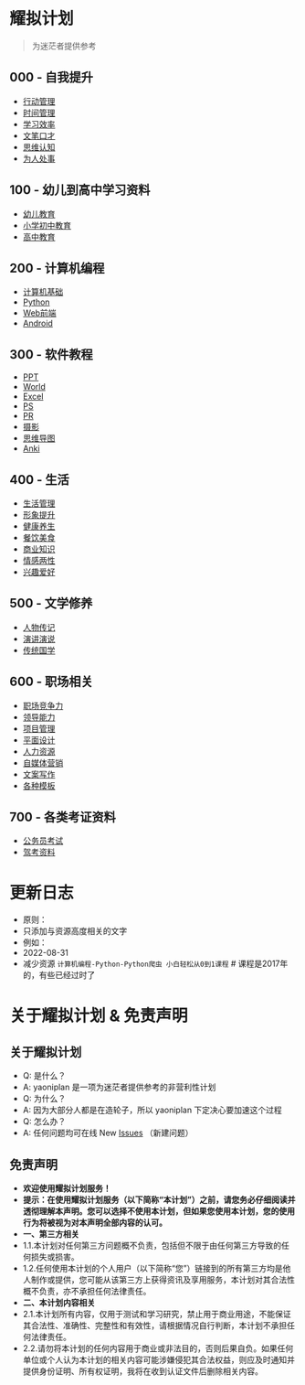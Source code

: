 # 耀拟计划  
>为迷茫者提供参考
## 000 - 自我提升
- [行动管理](https://www.aliyundrive.com/s/keRVra9mtad "行动管理")
- [时间管理](https://www.aliyundrive.com/s/1nNrmzRwHJQ "时间管理")
- [学习效率](https://www.aliyundrive.com/s/6vgBZbNuE7B "学习效率")
- [文笔口才](https://www.aliyundrive.com/s/mVzUeFPvynk "文笔口才")
- [思维认知](https://www.aliyundrive.com/s/i6Ljb7UBpfj "思维认知")
- [为人处事](https://www.aliyundrive.com/s/kqnPnRzRe87 "为人处事")
## 100 - 幼儿到高中学习资料
- [幼儿教育](https://www.aliyundrive.com/s/oAsnmMRy5Wr "幼儿教育")
- [小学初中教育](https://www.aliyundrive.com/s/ouqWtmdtRyK "小学初中教育")
- [高中教育](https://www.aliyundrive.com/s/a9UyTthzaRS "高中教育")
## 200 - 计算机编程
- [计算机基础](https://www.aliyundrive.com/s/k7BcpiMbpgQ "计算机基础")
- [Python](https://www.aliyundrive.com/s/XmEsDZd9HoT "Python")
- [Web前端](https://www.aliyundrive.com/s/WwaxvMHe4Bh "Web前端")
- [Android](https://www.aliyundrive.com/s/h8L4uCjQCgM "Android")
## 300 - 软件教程
- [PPT](https://www.aliyundrive.com/s/gS47adUV8do "PPT")
- [World](https://www.aliyundrive.com/s/tDquMiTfYah "World")
- [Excel](https://www.aliyundrive.com/s/AHKhn3jKyj9 "Excel")
- [PS](https://www.aliyundrive.com/s/QJ24Zzd593T "PS")
- [PR](https://www.aliyundrive.com/s/69Uz6AP8bib "PR")
- [摄影](https://www.aliyundrive.com/s/ZsDyJejTf6q "摄影")
- [思维导图](https://www.aliyundrive.com/s/nGYJMkFcvb4 "思维导图")
- [Anki](https://www.aliyundrive.com/s/VzoUTZn2Ref "Anki")
## 400 - 生活
- [生活管理](https://www.aliyundrive.com/s/8GpUYfBebm3 "生活管理")
- [形象提升](https://www.aliyundrive.com/s/7bLqTKrRGEW "形象提升")
- [健康养生](https://www.aliyundrive.com/s/45CMWsbaDc8 "健康养生")
- [餐饮美食](https://www.aliyundrive.com/s/WaQYnnMVgkY "餐饮美食")
- [商业知识](https://www.aliyundrive.com/s/TpDCTAvydFS "商业知识")
- [情感两性](https://www.aliyundrive.com/s/jq36xkW12vp "情感两性")
- [兴趣爱好](https://www.aliyundrive.com/s/G575najSduc "兴趣爱好")
## 500 - 文学修养
- [人物传记](https://www.aliyundrive.com/s/fH3e5fLTT9N "人物传记")
- [演讲演说](https://www.aliyundrive.com/s/b7YY5fHFQcT "演讲演说")
- [传统国学](https://www.aliyundrive.com/s/u7RLQphh4kK "传统国学")
## 600 - 职场相关
- [职场竞争力](https://www.aliyundrive.com/s/ztrSkNX2rcY "职场竞争力")
- [领导能力](https://www.aliyundrive.com/s/Y28EmpFgUj4 "领导能力")
- [项目管理](https://www.aliyundrive.com/s/Nc9pEyK4Yxz "项目管理")
- [平面设计](https://www.aliyundrive.com/s/f8UgcVDA5Sj "平面设计")
- [人力资源](https://www.aliyundrive.com/s/SmFWT9EpooX "人力资源")
- [自媒体营销](https://www.aliyundrive.com/s/R1MFohENhxM "自媒体营销")
- [文案写作](https://www.aliyundrive.com/s/Rng1XpTcNnP "文案写作")
- [各种模板](https://www.aliyundrive.com/s/1xpmpgTDF8t "各种模板")
## 700 - 各类考证资料
- [公务员考试](https://www.aliyundrive.com/s/akGhEbsPr3q "公务员考试")
- [驾考资料](https://www.aliyundrive.com/s/Cwmk6zsE3xT "驾考资料")
# 更新日志
* 原则： 
* 只添加与资源高度相关的文字
* 例如：
* 2022-08-31
* 减少资源 `计算机编程-Python-Python爬虫 小白轻松从0到1课程` # 课程是2017年的，有些已经过时了
# 关于耀拟计划 & 免责声明
## 关于耀拟计划
* Q: 是什么？
* A: yaoniplan 是一项为迷茫者提供参考的非营利性计划
* Q: 为什么？
* A: 因为大部分人都是在造轮子，所以 yaoniplan 下定决心要加速这个过程
* Q: 怎么办？
* A: 任何问题均可在线 New [Issues](https://github.com/yaoniplan/note/issues "Issues") （新建问题）
## 免责声明
* **欢迎使用耀拟计划服务！**
* **提示：在使用耀拟计划服务（以下简称“本计划”）之前，请您务必仔细阅读并透彻理解本声明。您可以选择不使用本计划，但如果您使用本计划，您的使用行为将被视为对本声明全部内容的认可。**
* **一、第三方相关**
* 1.1.本计划对任何第三方问题概不负责，包括但不限于由任何第三方导致的任何损失或损害。
* 1.2.任何使用本计划的个人用户（以下简称“您”）链接到的所有第三方均是他人制作或提供，您可能从该第三方上获得资讯及享用服务，本计划对其合法性概不负责，亦不承担任何法律责任。
* **二、本计划内容相关**
* 2.1.本计划所有内容，仅用于测试和学习研究，禁止用于商业用途，不能保证其合法性、准确性、完整性和有效性，请根据情况自行判断，本计划不承担任何法律责任。
* 2.2.请勿将本计划的任何内容用于商业或非法目的，否则后果自负。如果任何单位或个人认为本计划的相关内容可能涉嫌侵犯其合法权益，则应及时通知并提供身份证明、所有权证明，我将在收到认证文件后删除相关内容。
